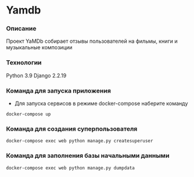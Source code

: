 # Yamdb
### Описание
Проект YaMDb собирает отзывы пользователей на фильмы, книги и музыкальные композиции
### Технологии
Python 3.9
Django 2.2.19
### Команда для запуска приложения
- Для запуска сервисов в режиме docker-compose наберите команду

```
docker-compose up
``` 

### Команда для создания суперпользователя
```
docker-compose exec web python manage.py createsuperuser
```
### Команда для заполнения базы начальными данными

```
docker-compose exec web python manage.py dumpdata
```
